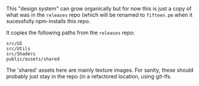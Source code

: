 This "design system" can grow organically but for now this is just a copy of what was in the `releases` repo (which will be renamed to `fifteen.pm` when it sucessfully npm-installs this repo.

It copies the following paths from the `releases` repo:

```
src/UI
src/Utils
src/Shaders
public/assets/shared
```

The 'shared' assets here are mainly texture images. For sanity, these should probably just stay in the repo (in a refactored location, using git-lfs.

